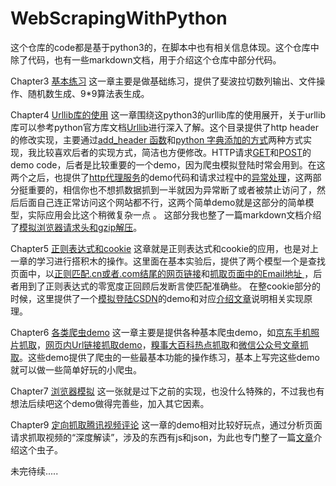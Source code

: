 # WebScrapingWithPython
这个仓库的code都是基于python3的，在脚本中也有相关信息体现。这个仓库中除了代码，也有一些markdown文档，用于介绍这个仓库中部分代码。

Chapter3 [基本练习](https://github.com/Donald-Zhuang/WebScrapingWithPython/tree/master/Chapter3_SimplePythonScripts)
这一章主要是做基础练习，提供了斐波拉切数列输出、文件操作、随机数生成、9*9算法表生成。

Chapter4 [Urllib库的使用](https://github.com/Donald-Zhuang/WebScrapingWithPython/tree/master/Chapter4_UsageOfUrllib)
这一章围绕这python3的urllib库的使用展开，关于urllib库可以参考python官方库文档[Urllib](https://docs.python.org/3/library/urllib.html)进行深入了解。这个目录提供了http header的修改实现，主要通过[add_header 函数](https://github.com/Donald-Zhuang/WebScrapingWithPython/blob/master/Chapter4_UsageOfUrllib/4_3_1_AddHeader_by_add_header.py)和[python 字典添加的方式](https://github.com/Donald-Zhuang/WebScrapingWithPython/blob/master/Chapter4_UsageOfUrllib/4_3_2_AddHeader_by_dictionary.py)两种方式实现，我比较喜欢后者的实现方式，简洁也方便修改。HTTP请求[GET](https://github.com/Donald-Zhuang/WebScrapingWithPython/blob/master/Chapter4_UsageOfUrllib/4_5_1_HttpMethodGET.py)和[POST](https://github.com/Donald-Zhuang/WebScrapingWithPython/blob/master/Chapter4_UsageOfUrllib/4_5_1_HttpMethodGET.py)的demo code，后者是比较重要的一个demo，因为爬虫模拟登陆时常会用到。在这两个之后，也提供了[http代理服务](https://github.com/Donald-Zhuang/WebScrapingWithPython/blob/master/Chapter4_UsageOfUrllib/4_5_3_HttpProxy.py)的demo代码和请求过程中的[异常处理](https://github.com/Donald-Zhuang/WebScrapingWithPython/blob/master/Chapter4_UsageOfUrllib/4_8_URLError.py)，这两部分挺重要的，相信你也不想抓数据抓到一半就因为异常断了或者被禁止访问了，然后后面自己连正常访问这个网站都不行，这两个简单demo就是这部分的简单模型，实际应用会比这个稍微复杂一点 。
这部分我也整了一篇markdown文档介绍了[模拟浏览器请求头和gzip解压](https://github.com/Donald-Zhuang/WebScrapingWithPython/blob/master/Chapter4_UsageOfUrllib/4_3_Header.md)。

Chapter5 [正则表达式和cookie](https://github.com/Donald-Zhuang/WebScrapingWithPython/tree/master/Chapter5_RegExpAndCookie)
这章就是正则表达式和cookie的应用，也是对上一章的学习进行搭积木的操作。这里面在基本实验后，提供了两个模型一个是查找页面中，以[正则匹配.cn或者.com结尾的网页链接](https://github.com/Donald-Zhuang/WebScrapingWithPython/blob/master/Chapter5_RegExpAndCookie/5_4_1_findURL.py)和[抓取页面中的Email地址 ](https://github.com/Donald-Zhuang/WebScrapingWithPython/blob/master/Chapter5_RegExpAndCookie/5_4_2_findEMail.py)，后者用到了正则表达式的零宽度正回顾后发断言使匹配准确些。
在整cookie部分的时候，这里提供了一个[模拟登陆CSDN](https://github.com/Donald-Zhuang/WebScrapingWithPython/blob/master/Chapter5_RegExpAndCookie/5_4_3_Cookie_Login_CSDN.py)的demo和对应[介绍文章](https://github.com/Donald-Zhuang/WebScrapingWithPython/blob/master/Chapter5_RegExpAndCookie/5_4_3_Login_CSDN.md)说明相关实现原理。

Chapter6 [各类爬虫demo](https://github.com/Donald-Zhuang/WebScrapingWithPython/tree/master/Chapter6_WebCrawler)
这一章主要是提供各种基本爬虫demo，如[京东手机照片抓取](https://github.com/Donald-Zhuang/WebScrapingWithPython/blob/master/Chapter6_WebCrawler/6_1_photoCrawler_jd.py)，[网页内Url链接抓取demo](https://github.com/Donald-Zhuang/WebScrapingWithPython/blob/master/Chapter6_WebCrawler/6_2_UrlCrawler_jd.py)，[糗事大百科热点抓取](https://github.com/Donald-Zhuang/WebScrapingWithPython/blob/master/Chapter6_WebCrawler/6_3_TextCrawler_qiushibaike.py)和[微信公众号文章抓取](https://github.com/Donald-Zhuang/WebScrapingWithPython/blob/master/Chapter6_WebCrawler/6_3_TextCrawler_qiushibaike.py)。这些demo提供了爬虫的一些最基本功能的操作练习，基本上写完这些demo就可以做一些简单好玩的小爬虫。

Chapter7 [浏览器模拟](https://github.com/Donald-Zhuang/WebScrapingWithPython/tree/master/Chapter7_BrowserSimulation) 
这一张就是过下之前的实现，也没什么特殊的，不过我也有想法后续吧这个demo做得完善些，加入其它因素。

Chapter9 [定向抓取腾讯视频评论](https://github.com/Donald-Zhuang/WebScrapingWithPython/blob/master/Chapter9_VideoComment/TencentVideoComment_Crawer.py)
这一章的demo相对比较好玩点，通过分析页面请求抓取视频的“深度解读”，涉及的东西有js和json，为此也专门整了一篇[文章](https://github.com/Donald-Zhuang/WebScrapingWithPython/blob/master/Chapter9_VideoComment/Article%20About%20this%20crawer.md)介绍这个虫子。

未完待续.....